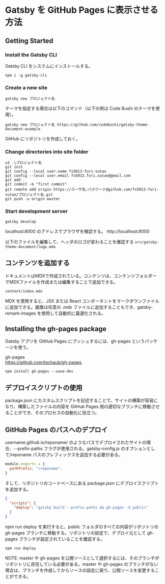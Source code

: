 # Gatsby を GitHub Pages に表示させる方法

## Getting Started  

### Install the Gatsby CLI  
Gatsby CLI をシステムにインストールする。

```
npm i -g gatsby-cli
```

### Create a new site  
```
gatsby new プロジェクト名
```

テーマを指定する場合は以下のコマンド（以下の例は Code Bushi のテーマを使用）。
```
gatsby new プロジェクト名 https://github.com/codebushi/gatsby-theme-document-example
```


GitHub にリポジトリを作成しておく。

### Change directories into site folder
```
cd .\プロジェクト名
git init 
git config --local user.name fs5013-furi-sutao
git config --local user.email fs5013.furi.sutao@gmail.com
git add .
git commit -m "first commit"
git remote add origin https://ユーザ名:パスワード@github.com/fs5013-furi-sutao/プロジェクト名.git
git push -u origin master
```

### Start development server
```
gatsby develop
```

localhost:8000 のアドレスでブラウザを確認する。
http://localhost:8000

以下のファイルを編集して、ヘッダのロゴが変わることを確認する
`src/gatsby-theme-document/logo.mdx`

## コンテンツを追加する
ドキュメントはMDXで作成されている。コンテンツは、コンテンツフォルダーでMDXファイルを作成または編集することで追加できる。

`content/index.mdx`

MDX を使用すると、JSX または React コンポーネントをマークダウンファイルに追加できる。画像は任意の .mdx ファイルに追加することもでき、gatsby-remark-images を使用して自動的に最適化される。

## Installing the gh-pages package

Gatsby アプリを GitHub Pages にプッシュするには、gh-pages というパッケージを使う。

gh-pages  
https://github.com/tschaub/gh-pages

```
npm install gh-pages --save-dev
```

## デプロイスクリプトの使用
package.json にカスタムスクリプトを記述することで、サイトの構築が容易になり、構築したファイルの内容を GitHub Pages 用の適切なブランチに移動させることができ、そのプロセスの自動化に役立つ。

## GitHub Pages のパスへのデプロイ
username.github.io/reponame/ のようなパスでデプロイされたサイトの場合、--prefix-paths フラグが使用される。gatsby-config.js のオプションとして/reponame パスのプレフィックスを追加する必要がある。

```gatsby-config.js
module.exports = {
  pathPrefix: "/reponame",
}
```

そして、リポジトリのコードベースにある package.json にデプロイスクリプトを追加する。

```package.json
{
  "scripts": {
    "deploy": "gatsby build --prefix-paths && gh-pages -d public"
  }
}
```

npm run deploy を実行すると、public フォルダのすべての内容がリポジトリの gh-pages ブランチに移動する。リポジトリの設定で、デプロイ元として gh-pages ブランチが設定されていることを確認する。

```
npm run deploy
```

NOTE: master や gh-pages を公開ソースとして選択するには、そのブランチがリポジトリに存在している必要がある。master や gh-pages のブランチがない場合は、ブランチを作成してからソースの設定に戻り、公開ソースを変更することができる。
